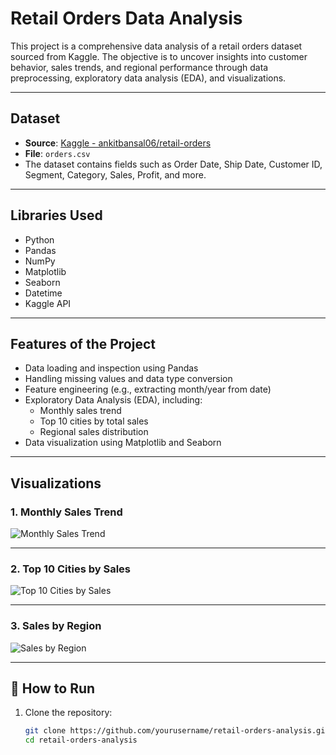 #  Retail Orders Data Analysis

This project is a comprehensive data analysis of a retail orders dataset sourced from Kaggle. The objective is to uncover insights into customer behavior, sales trends, and regional performance through data preprocessing, exploratory data analysis (EDA), and visualizations.

---

##  Dataset

- **Source**: [Kaggle - ankitbansal06/retail-orders](https://www.kaggle.com/datasets/ankitbansal06/retail-orders)
- **File**: `orders.csv`
- The dataset contains fields such as Order Date, Ship Date, Customer ID, Segment, Category, Sales, Profit, and more.

---

## Libraries Used

- Python
- Pandas
- NumPy
- Matplotlib
- Seaborn
- Datetime
- Kaggle API

---

## Features of the Project

- Data loading and inspection using Pandas
- Handling missing values and data type conversion
- Feature engineering (e.g., extracting month/year from date)
- Exploratory Data Analysis (EDA), including:
  - Monthly sales trend
  - Top 10 cities by total sales
  - Regional sales distribution
- Data visualization using Matplotlib and Seaborn

---

## Visualizations

### 1. Monthly Sales Trend

![Monthly Sales Trend](Figure1.png)

---

### 2. Top 10 Cities by Sales

![Top 10 Cities by Sales](Figure2.png)

---

### 3. Sales by Region

![Sales by Region](Figure3.png)

---

## 🚀 How to Run

1. Clone the repository:
   ```bash
   git clone https://github.com/yourusername/retail-orders-analysis.git
   cd retail-orders-analysis
